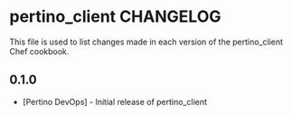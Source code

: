 pertino_client CHANGELOG
========================

This file is used to list changes made in each version of the pertino_client Chef cookbook.

0.1.0
-----
- [Pertino DevOps] - Initial release of pertino_client
